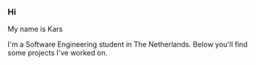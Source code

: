 ### Hi

My name is Kars

I'm a Software Engineering student in The Netherlands.
Below you'll find some projects I've worked on.
